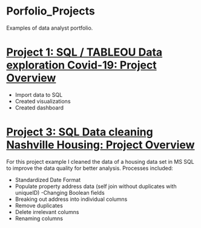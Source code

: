 # Porfolio_Projects
Examples of data analyst portfolio.


# [Project 1: SQL / TABLEOU Data exploration Covid-19: Project Overview](https://angelcastle523.github.io/Porfolio_Projects/)

- Import data to SQL
- Created visualizations
- Created dashboard



# [Project 3:  SQL Data cleaning Nashville Housing: Project Overview](https://angelcastle523.github.io/Porfolio_Projects/)
For this project example I cleaned the data of a housing data set in MS SQL to improve the data quality for better analysis. 
Processes included:
-	Standardized Date Format
-	Populate property address data (self join without duplicates with uniqueID)
-Changing Boolean fields
-	Breaking out address into individual columns
-	Remove duplicates
-	Delete irrelevant columns
-	Renaming columns

